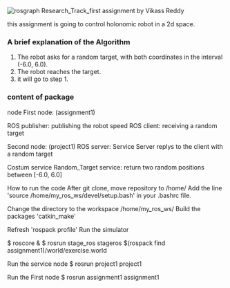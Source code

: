 ![rosgraph](https://user-images.githubusercontent.com/73032093/115158081-febaab00-a07b-11eb-855d-b8fdd51d1f2f.png)
Research_Track_first assignment  by Vikass Reddy 

this assignment is going to control holonomic robot in a 2d space.
### A brief explanation of the Algorithm
1. The robot asks for a random target, with both coordinates in the interval (-6.0, 6.0).
2. The robot reaches the target.
3. it will go to step 1.


### content of package
node
First node: (assignment1)

ROS publisher: publishing the robot speed
ROS client: receiving a random target

Second node: (project1)
ROS server: Service Server replys to the client with a random target

Costum service
Random_Target service: return two random positions between [-6.0, 6.0]

How to run the code
After git clone, move repository to /home/
Add the line 'source /home/my_ros_ws/devel/setup.bash' in your .bashrc file.

Change the directory to the workspace /home/my_ros_ws/
Build the packages 'catkin_make'

Refresh 'rospack profile'
Run the simulator

$ roscore &
$ rosrun stage_ros stageros $(rospack find assignment1)/world/exercise.world

Run the service node
$ rosrun project1 project1

Run the First node
$ rosrun assignment1 assignment1
